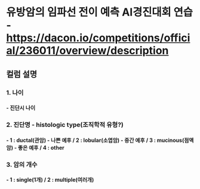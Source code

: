 # 유방암의 임파선 전이 예측 AI경진대회 연습 - https://dacon.io/competitions/official/236011/overview/description
## 컬럼 설명
### 1. 나이
#### - 진단시 나이
### 2. 진단명 - histologic type(조직학적 유형?)
#### - 1 : ductal(관암) - 나쁜 예후 / 2 : lobular(소엽암) - 중간 예후 / 3 : mucinous(점액암) - 좋은 예후 / 4 : other
### 3. 암의 개수
#### - 1 : single(1개) / 2 : multiple(여러개)
